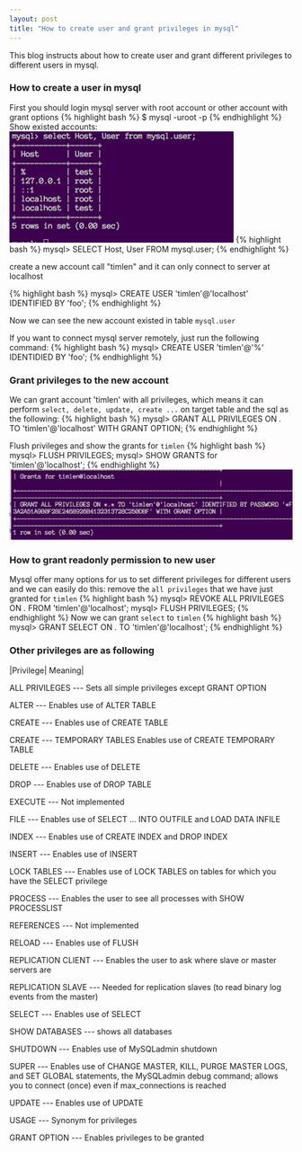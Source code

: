 ```yaml
---
layout: post
title: "How to create user and grant privileges in mysql"
---
```


This blog instructs about how to create user and grant different privileges to different users in mysql.

### How to create a user in mysql
First you should login mysql server with root account or other account with grant options
{% highlight bash %}
$ mysql -uroot -p
{% endhighlight %}
Show existed accounts:
![show accounts](/img/5F32B806-C381-4F9C-AB9B-252949C325EC.png)
{% highlight bash %}
mysql> SELECT Host, User FROM mysql.user;
{% endhighlight %}

create a new account call "timlen" and it can only connect to server at localhost

{% highlight bash %}
mysql> CREATE USER 'timlen'@'localhost' IDENTIFIED BY 'foo';
{% endhighlight %}

Now we can see the new account existed in table `mysql.user`

If you want to connect mysql server remotely, just run the following command:
{% highlight bash %}
mysql> CREATE USER 'timlen'@'%' IDENTIDIED BY 'foo';
{% endhighlight %}

### Grant privileges to the new account
We can grant account 'timlen' with all privileges, which means it can perform `select, delete, update, create ...` on target table and the sql as the following:
{% highlight bash %}
mysql> GRANT ALL PRIVILEGES ON *.* TO 'timlen'@'localhost' WITH GRANT OPTION;
{% endhighlight %}

Flush privileges and show the grants for `timlen`
{% highlight bash %}
mysql> FLUSH PRIVILEGES;
mysql> SHOW GRANTS for 'timlen'@'localhost';
{% endhighlight %}
![show grant](/img/CF730E2D-5C45-423F-9A1D-9366B5FCB828.png)

### How to grant readonly permission to new user
Mysql offer many options for us to set different privileges for different users and we can easily do this:
remove the `all privileges` that we have just granted for `timlen`
{% highlight bash %}
mysql> REVOKE ALL PRIVILEGES  ON *.* FROM 'timlen'@'localhost';
mysql> FLUSH PRIVILEGES;
{% endhighlight %}
Now we can grant `select` to `timlen` 
{% highlight bash %}
mysql> GRANT SELECT ON *.* TO 'timlen'@'localhost';
{% endhighlight %}
### Other privileges are as following

|Privilege| Meaning|

ALL PRIVILEGES --- Sets all simple privileges except GRANT OPTION

ALTER --- Enables use of ALTER TABLE

CREATE  --- Enables use of CREATE TABLE

CREATE --- TEMPORARY TABLES Enables use of CREATE TEMPORARY TABLE

DELETE  --- Enables use of DELETE

DROP  --- Enables use of DROP TABLE

EXECUTE --- Not implemented

FILE  --- Enables use of SELECT ... INTO OUTFILE and LOAD DATA INFILE

INDEX --- Enables use of CREATE INDEX and DROP INDEX

INSERT  --- Enables use of INSERT

LOCK TABLES --- Enables use of LOCK TABLES on tables for which you have the SELECT privilege

PROCESS --- Enables the user to see all processes with SHOW PROCESSLIST

REFERENCES --- Not implemented

RELOAD  --- Enables use of FLUSH

REPLICATION CLIENT  --- Enables the user to ask where slave or master servers are

REPLICATION SLAVE --- Needed for replication slaves (to read binary log events from the master)

SELECT  --- Enables use of SELECT

SHOW DATABASES --- shows all databases

SHUTDOWN  --- Enables use of MySQLadmin shutdown

SUPER --- Enables use of CHANGE MASTER, KILL, PURGE MASTER LOGS, and SET GLOBAL statements, the MySQLadmin debug command; allows you to connect (once) even if max_connections is reached

UPDATE  --- Enables use of UPDATE

USAGE --- Synonym for privileges

GRANT OPTION  --- Enables privileges to be granted

